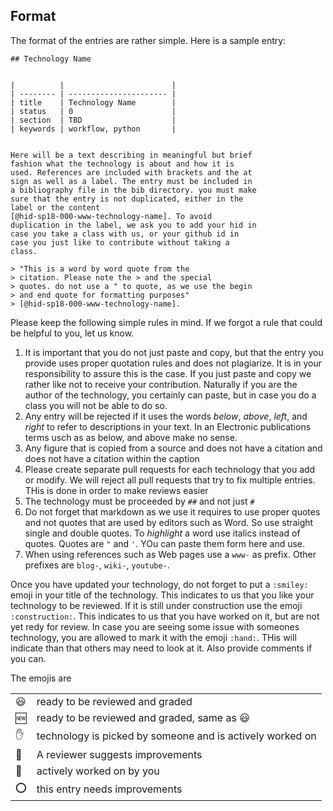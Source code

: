 ## Format

The format of the entries are rather simple. Here is a
sample entry:

```
## Technology Name


|          |                        |
| -------- | ---------------------- |
| title    | Technology Name        | 
| status   | 0                      |
| section  | TBD                    |
| keywords | workflow, python       |


Here will be a text describing in meaningful but brief
fashion what the technology is about and how it is
used. References are included with brackets and the at
sign as well as a label. The entry must be included in
a bibliography file in the bib directory. you must make
sure that the entry is not duplicated, either in the
label or the content
[@hid-sp18-000-www-technology-name]. To avoid
duplication in the label, we ask you to add your hid in
case you take a class with us, or your github id in
case you just like to contribute without taking a
class.

> "This is a word by word quote from the
> citation. Please note the > and the special
> quotes. do not use a " to quote, as we use the begin
> and end quote for formatting purposes"
> [@hid-sp18-000-www-technology-name].

```

Please keep the following simple rules in mind. If we
forgot a rule that could be helpful to you, let us know.

1. It is important that you do not just paste and copy,
   but that the entry you provide uses proper quotation
   rules and does not plagiarize. It is in your
   responsibility to assure this is the case.  If you
   just paste and copy we rather like not to receive
   your contribution. Naturally if you are the author of
   the technology, you certainly can paste, but in case
   you do a class you will not be able to do so.
2. Any entry will be rejected if it uses the words
   *below*, *above*, *left*, and *right* to refer to
   descriptions in your text.  In an Electronic
   publications terms usch as as below, and
   above make no sense.
3. Any figure that is copied from a source and does not
   have a citation and does not have a citation within
   the caption
4. Please create separate pull requests for each
   technology that you add or modify. We will reject all
   pull requests that try to fix multiple entries. THis
   is done in order to make reviews easier
5. The technology must be proceeded by  `##` and not
   just `#`
6. Do not forget that markdown as we use it requires to 
   use proper quotes and not quotes that are used by editors 
   such as Word. So use straight single and double quotes. 
   To *highlight* a word use italics instead of quotes. 
   Quotes are `"` and `'`. YOu can paste them form here and 
   use.
7. When using references such as Web pages use a `www-` as prefix. Other
   prefixes are `blog-`, `wiki-`, `youtube-`.

Once you have updated your technology, do not forget to
put a `:smiley:` emoji in your title of the
technology. This indicates to us that you like your
technology to be reviewed. If it is still under
construction use the emoji `:construction:`. This
indicates to us that you have worked on it, but are not
yet redy for review. In case you are seeing some issue
with someones technology, you are allowed to mark it
with the emoji `:hand:`. THis will indicate than that
others may need to look at it. Also provide comments if
you can.

The emojis are

|      |      |
| ---- | ---- |
| :smiley: |  ready to be reviewed and graded |
| :new: |  ready to be reviewed and graded, same as :smiley: |
| :hand: | technology is picked by someone and is actively worked on |
| :wave: | A reviewer suggests improvements |
| :construction: | actively worked on by you |
| :o: | this entry needs improvements |



